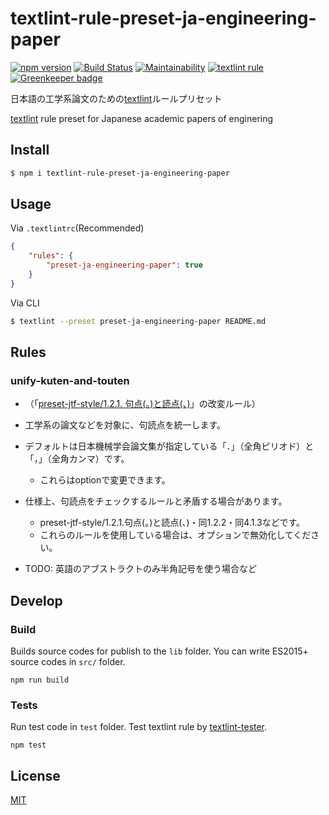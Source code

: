 # textlint-rule-preset-ja-engineering-paper
[![npm version](https://badge.fury.io/js/textlint-rule-preset-ja-engineering-paper.svg)](https://badge.fury.io/js/textlint-rule-preset-ja-engineering-paper) [![Build Status](https://travis-ci.com/kn1cht/textlint-rule-preset-ja-engineering-paper.svg?branch=master)](https://travis-ci.com/kn1cht/textlint-rule-preset-ja-engineering-paper) [![Maintainability](https://api.codeclimate.com/v1/badges/118fd80dbb55df8536e0/maintainability)](https://codeclimate.com/github/kn1cht/textlint-rule-preset-ja-engineering-paper/maintainability) [![textlint rule](https://img.shields.io/badge/textlint-fixable-green.svg?style=social)](https://textlint.github.io/) [![Greenkeeper badge](https://badges.greenkeeper.io/kn1cht/textlint-rule-preset-ja-engineering-paper.svg)](https://greenkeeper.io/)

日本語の工学系論文のための[textlint](https://textlint.github.io/)ルールプリセット

[textlint](https://textlint.github.io/) rule preset for Japanese academic papers of enginering

## Install
```bash
$ npm i textlint-rule-preset-ja-engineering-paper
```

## Usage

Via `.textlintrc`(Recommended)

```json
{
    "rules": {
        "preset-ja-engineering-paper": true
    }
}
```

Via CLI

```bash
$ textlint --preset preset-ja-engineering-paper README.md
```

## Rules
### unify-kuten-and-touten

- （「[preset-jtf-style/1.2.1. 句点(。)と読点(、)](https://github.com/textlint-ja/textlint-rule-preset-JTF-style/blob/master/src/1.2.1.js)」の改変ルール）
- 工学系の論文などを対象に、句読点を統一します。
- デフォルトは日本機械学会論文集が指定している「．」（全角ピリオド）と「，」（全角カンマ）です。
    - これらはoptionで変更できます。
- 仕様上、句読点をチェックするルールと矛盾する場合があります。
    - preset-jtf-style/1.2.1.句点(。)と読点(、)・同1.2.2・同4.1.3などです。
    - これらのルールを使用している場合は、オプションで無効化してください。

- TODO: 英語のアブストラクトのみ半角記号を使う場合など

## Develop

### Build

Builds source codes for publish to the `lib` folder.
You can write ES2015+ source codes in `src/` folder.

    npm run build

### Tests

Run test code in `test` folder.
Test textlint rule by [textlint-tester](https://github.com/textlint/textlint-tester "textlint-tester").

    npm test

## License

[MIT](LICENSE)
